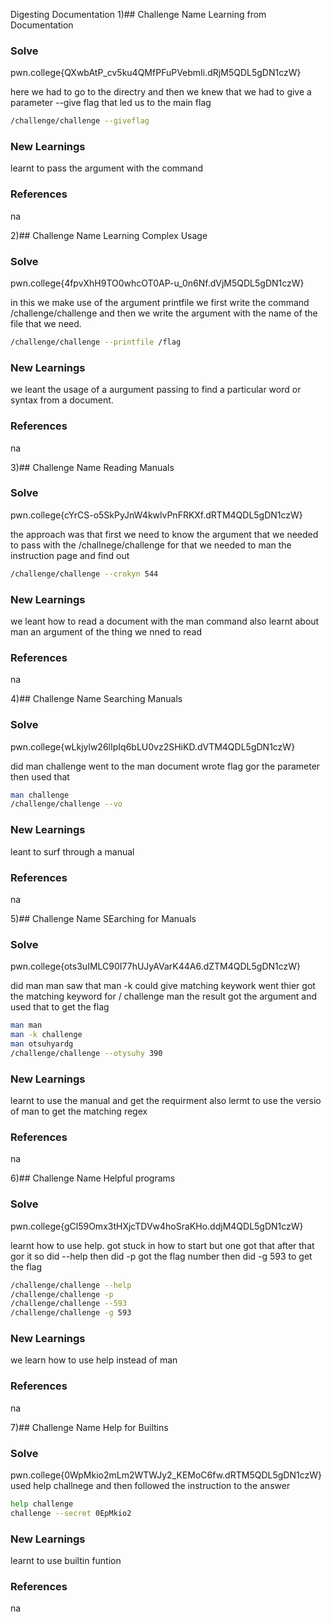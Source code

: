 Digesting Documentation
1)## Challenge Name
Learning from Documentation
### Solve
pwn.college{QXwbAtP_cv5ku4QMfPFuPVebmIi.dRjM5QDL5gDN1czW}

here we had to go to the directry and then we knew that we had to give a parameter --give flag that led us to the main flag

```bash
/challenge/challenge --giveflag
```

### New Learnings
learnt to pass the argument with the command 

### References 
na

2)## Challenge Name
Learning Complex Usage
### Solve
pwn.college{4fpvXhH9TO0whcOT0AP-u_0n6Nf.dVjM5QDL5gDN1czW}

in this we make use of the argument printfile we first write the command /challenge/challenge and then we write the argument with the name of the file that we need.

```bash
/challenge/challenge --printfile /flag
```

### New Learnings
we leant the usage of a aurgument  passing to find a particular word or syntax from a document.

### References 
na

3)## Challenge Name
Reading Manuals
### Solve
pwn.college{cYrCS-o5SkPyJnW4kwlvPnFRKXf.dRTM4QDL5gDN1czW}

the approach was that first we need to know the argument that we needed to pass with the /challnege/challenge for that we needed to man the instruction page and find out

```bash
/challenge/challenge --crokyn 544
```

### New Learnings
we leant how to read a document with the man command also learnt about man an argument of the thing we nned to read

### References 
na


4)## Challenge Name
Searching Manuals
### Solve
pwn.college{wLkjylw26lIpIq6bLU0vz2SHiKD.dVTM4QDL5gDN1czW}

did man challenge went to the man document wrote flag gor the parameter then used that

```bash
man challenge
/challenge/challenge --vo
```

### New Learnings
leant to surf through a manual 

### References 
na


5)## Challenge Name
SEarching for Manuals
### Solve
pwn.college{ots3uIMLC90I77hUJyAVarK44A6.dZTM4QDL5gDN1czW}

did man man saw that man -k could give matching keywork went thier got the matching keyword for / challenge man the result got the argument and used that to get the flag

```bash
man man
man -k challenge
man otsuhyardg
/challenge/challenge --otysuhy 390
```

### New Learnings
learnt to use the manual and get the requirment also lermt to use the versio of man to get the matching regex

### References 
na


6)## Challenge Name
Helpful programs
### Solve
pwn.college{gCl59Omx3tHXjcTDVw4hoSraKHo.ddjM4QDL5gDN1czW}

learnt how to use help. got stuck in how to start but one got that after that gor it so did --help then did -p got the flag number then did -g 593 to get the flag

```bash
/challenge/challenge --help
/challenge/challenge -p
/challenge/challenge --593
/challenge/challenge -g 593
```

### New Learnings
we learn how to use help instead of man

### References 
na


7)## Challenge Name
Help for Builtins
### Solve
pwn.college{0WpMkio2mLm2WTWJy2_KEMoC6fw.dRTM5QDL5gDN1czW}
used help challnege and then followed the instruction to the answer
```bash
help challenge
challenge --secret 0EpMkio2
```

### New Learnings
learnt to use builtin funtion

### References 
na
